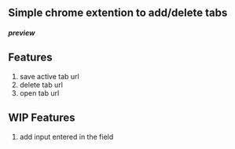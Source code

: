 ## Simple chrome extention to add/delete tabs

##### preview

## Features

1. save active tab url
2. delete tab url
3. open tab url

## WIP Features

1. add input entered in the field
